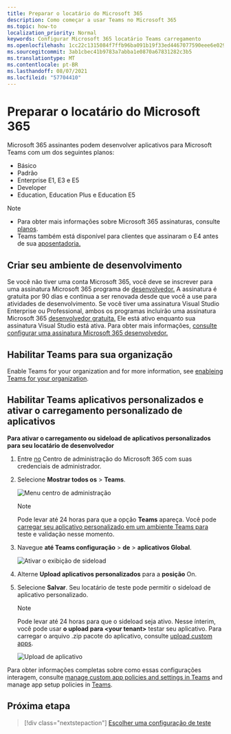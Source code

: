 ```yaml
---
title: Preparar o locatário do Microsoft 365
description: Como começar a usar Teams no Microsoft 365
ms.topic: how-to
localization_priority: Normal
keywords: Configurar Microsoft 365 locatário Teams carregamento
ms.openlocfilehash: 1cc22c1315084f7ffb96ba091b19f33ed4467077590eee6e0294762a32d0f586
ms.sourcegitcommit: 3ab1cbec41b9783a7abba1e0870a67831282c3b5
ms.translationtype: MT
ms.contentlocale: pt-BR
ms.lasthandoff: 08/07/2021
ms.locfileid: "57704410"
---
```

# <a name="prepare-your-microsoft-365-tenant"></a>Preparar o locatário do Microsoft 365

Microsoft 365 assinantes podem desenvolver aplicativos para Microsoft Teams com um dos seguintes planos:

* Básico
* Padrão
* Enterprise E1, E3 e E5
* Developer
* Education, Education Plus e Education E5

> [!NOTE]
> * Para obter mais informações sobre Microsoft 365 assinaturas, consulte [planos](https://products.office.com/business/compare-more-office-365-for-business-plans).
> * Teams também está disponível para clientes que assinaram o E4 antes de sua [aposentadoria.](https://support.office.com//article/important-information-for-office-365-enterprise-e4-customers-f9572348-43a2-43fa-a3d8-3b6c9c042147)

## <a name="create-your-development-environment"></a>Criar seu ambiente de desenvolvimento

Se você não tiver uma conta Microsoft 365, você deve se inscrever para uma assinatura Microsoft 365 programa de [desenvolvedor.](https://developer.microsoft.com/microsoft-365/dev-program) A assinatura é gratuita por 90 dias e continua a ser renovada desde que você a use para atividades de desenvolvimento. Se você tiver uma assinatura Visual Studio Enterprise ou Professional, ambos os programas incluirão uma assinatura Microsoft 365 [desenvolvedor gratuita.](https://aka.ms/MyVisualStudioBenefits) Ele está ativo enquanto sua assinatura Visual Studio está ativa. Para obter mais informações, [consulte configurar uma assinatura Microsoft 365 desenvolvedor.](https://docs.microsoft.com/office/developer-program/office-365-developer-program-get-started)

## <a name="enable-teams-for-your-organization"></a>Habilitar Teams para sua organização

Enable Teams for your organization and for more information, see [enableing Teams for your organization](/microsoftteams/enable-features-office-365).

## <a name="enable-custom-teams-apps-and-turn-on-custom-app-uploading"></a>Habilitar Teams aplicativos personalizados e ativar o carregamento personalizado de aplicativos

**Para ativar o carregamento ou sideload de aplicativos personalizados para seu locatário de desenvolvedor**

1. Entre [no](https://admin.microsoft.com/Adminportal/Home?source=applauncher#/homepage#/) Centro de administração do Microsoft 365 com suas credenciais de administrador.

2. Selecione **Mostrar todos os**  >  **Teams**.

    ![Menu centro de administração](~/assets/images/prepare-test-tenant/admin-center.png)

    > [!Note]
    > Pode levar até 24 horas para que a opção **Teams** apareça. Você pode [carregar seu aplicativo personalizado em um ambiente Teams para](/microsoftteams/upload-custom-apps#validate) teste e validação nesse momento.

3. Navegue **até Teams configuração**  >  **de**  >  **aplicativos Global**.

   ![Ativar o exibição de sideload](~/assets/images/prepare-test-tenant/turn-on-sideload.png)

4. Alterne **Upload aplicativos personalizados** para a **posição** On.

5. Selecione **Salvar**. Seu locatário de teste pode permitir o sideload de aplicativo personalizado.

    > [!Note]
    > Pode levar até 24 horas para que o sideload seja ativo. Nesse ínterim, você pode usar **o upload para \<your tenant>** testar seu aplicativo. Para carregar o arquivo .zip pacote do aplicativo, consulte [upload custom apps](/microsoftteams/upload-custom-apps#upload).

    ![Upload de aplicativo](~/assets/images/prepare-test-tenant/upload-for-contoso.png)

Para obter informações completas sobre como essas configurações interagem, consulte [manage custom app policies and settings in Teams](https://docs.microsoft.com/microsoftteams/teams-custom-app-policies-and-settings) and manage app setup policies in [Teams](https://docs.microsoft.com/microsoftteams/teams-app-setup-policies).

## <a name="next-step"></a>Próxima etapa

> [!div class="nextstepaction"] 
> [Escolher uma configuração de teste](~/concepts/build-and-test/debug.md)

